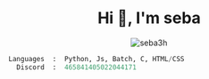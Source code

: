 <h1 align="center">Hi 👋, I'm seba</h1>

<p align="center"> <img src="https://komarev.com/ghpvc/?username=seba3h&label=Profile%20views&color=0e75b6&style=flat" alt="seba3h" /> </p>

```python
Languages  :  Python, Js, Batch, C, HTML/CSS
  Discord  :  465841405022044171
``` 
